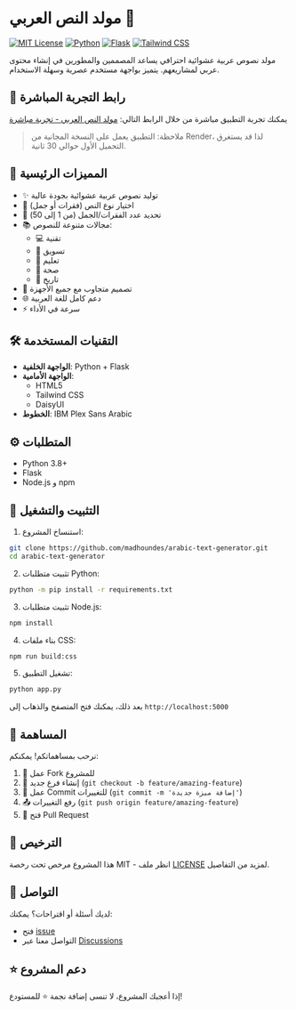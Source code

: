 # مولد النص العربي 🚀

[![MIT License](https://img.shields.io/badge/License-MIT-green.svg)](https://choosealicense.com/licenses/mit/)
[![Python](https://img.shields.io/badge/Python-3.8+-blue.svg)](https://www.python.org)
[![Flask](https://img.shields.io/badge/Flask-2.0+-lightgrey.svg)](https://flask.palletsprojects.com/)
[![Tailwind CSS](https://img.shields.io/badge/Tailwind_CSS-v3-38B2AC?logo=tailwind-css)](https://tailwindcss.com)

مولد نصوص عربية عشوائية احترافي يساعد المصممين والمطورين في إنشاء محتوى عربي لمشاريعهم. يتميز بواجهة مستخدم عصرية وسهلة الاستخدام.

## 🔗 رابط التجربة المباشرة

يمكنك تجربة التطبيق مباشرة من خلال الرابط التالي:
[مولد النص العربي - تجربة مباشرة](https://arabic-text-generator-app.onrender.com)

> ملاحظة: التطبيق يعمل على النسخة المجانية من Render، لذا قد يستغرق التحميل الأول حوالي 30 ثانية.

## 🌟 المميزات الرئيسية

- ✨ توليد نصوص عربية عشوائية بجودة عالية
- 🎯 اختيار نوع النص (فقرات أو جمل)
- 📝 تحديد عدد الفقرات/الجمل (من 1 إلى 50)
- 📚 مجالات متنوعة للنصوص:
  - 💻 تقنية
  - 📱 تسويق
  - 📖 تعليم
  - 🏥 صحة
  - 📜 تاريخ
- 🎨 تصميم متجاوب مع جميع الأجهزة
- 🌐 دعم كامل للغة العربية
- ⚡ سرعة في الأداء

## 🛠️ التقنيات المستخدمة

- **الواجهة الخلفية**: Python + Flask
- **الواجهة الأمامية**: 
  - HTML5
  - Tailwind CSS
  - DaisyUI
- **الخطوط**: IBM Plex Sans Arabic

## ⚙️ المتطلبات

- Python 3.8+
- Flask
- Node.js و npm

## 🚀 التثبيت والتشغيل

1. استنساخ المشروع:
```bash
git clone https://github.com/madhoundes/arabic-text-generator.git
cd arabic-text-generator
```

2. تثبيت متطلبات Python:
```bash
python -m pip install -r requirements.txt
```

3. تثبيت متطلبات Node.js:
```bash
npm install
```

4. بناء ملفات CSS:
```bash
npm run build:css
```

5. تشغيل التطبيق:
```bash
python app.py
```

بعد ذلك، يمكنك فتح المتصفح والذهاب إلى `http://localhost:5000`

## 🤝 المساهمة

نرحب بمساهماتكم! يمكنكم:
1. 🍴 عمل Fork للمشروع
2. 🌿 إنشاء فرع جديد (`git checkout -b feature/amazing-feature`)
3. 💾 عمل Commit للتغييرات (`git commit -m 'إضافة ميزة جديدة'`)
4. 📤 رفع التغييرات (`git push origin feature/amazing-feature`)
5. 🔄 فتح Pull Request

## 📝 الترخيص

هذا المشروع مرخص تحت رخصة MIT - انظر ملف [LICENSE](LICENSE) لمزيد من التفاصيل.

## 📧 التواصل

لديك أسئلة أو اقتراحات؟ يمكنك:
- فتح [issue](https://github.com/madhoundes/arabic-text-generator/issues)
- التواصل معنا عبر [Discussions](https://github.com/madhoundes/arabic-text-generator/discussions)

## ⭐ دعم المشروع

إذا أعجبك المشروع، لا تنسى إضافة نجمة ⭐ للمستودع!
